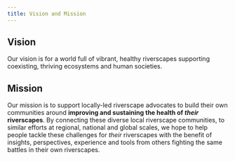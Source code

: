 ```yaml
---
title: Vision and Mission
---
```






## Vision

Our vision is for a world full of vibrant, healthy riverscapes supporting coexisting, thriving ecosystems and human societies. 



## Mission

Our mission is to support locally-led riverscape advocates to build their own communities around **improving and sustaining the health of _their_ riverscapes**. By connecting these diverse local riverscape communities, to similar efforts at regional, national and global scales, we hope to help people tackle these challenges for _their_ riverscapes with the benefit of insights, perspectives, experience and tools from others fighting the same battles in their own riverscapes. 
